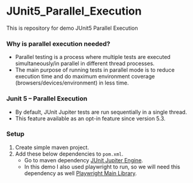 # JUnit5_Parallel_Execution
This is repository for demo JUnit5 Parallel Execution

### Why is parallel execution needed?
* Parallel testing is a process where multiple tests are executed simultaneously/in parallel in different thread processes.
* The main purpose of running tests in parallel mode is to reduce execution time and do maximum environment coverage (browsers/devices/environment) in less time.

### Junit 5 – Parallel Execution
* By default, JUnit Jupiter tests are run sequentially in a single thread.
* This feature available as an opt-in feature since version 5.3.

### Setup
1.  Create simple maven project.
2.  Add these below dependencies to `pom.xml`.
    -   Go to maven dependency [JUnit Jupiter Engine](https://mvnrepository.com/artifact/org.junit.jupiter/junit-jupiter-engine/).
    -   In this demo I also used playwright to run, so we will need this dependency as well [Playwright Main Library](https://mvnrepository.com/artifact/com.microsoft.playwright/playwright/).


